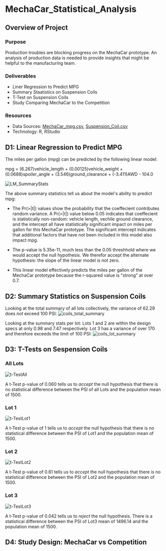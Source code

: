 # MechaCar_Statistical_Analysis

## Overview of Project

### Purpose
Production troubles are blocking progress on the MechaCar prototype. An analysis of  production data is needed to provide insights that might be helpful to the manufacturing team. 

### Deliverables
 - Liner Regression to Predict MPG
 - Summary Staatistics on Suspension Coils
 - T-Test on Suspension Coils
 - Study Comparing MechaCar to the Competition
 
### Resources
 - Data Sources: [MechaCar_mpg.csv](https://github.com/aberloro/MechaCar_Statistical_Analysis/blob/main/MechaCar_mpg.csv), [Suspension_Coil.csv](https://github.com/aberloro/MechaCar_Statistical_Analysis/blob/main/Suspension_Coil.csv)
 - Technology: R, RStudio

## D1: Linear Regression to Predict MPG
 The miles per gallon (mpg) can be predicted by the following linear model:

 mpg =  (6.267)vehicle_length + (0.00125)vehicle_weight + (0.0688)spoiler_angle + (3.546)ground_clearance + (-3.411)AWD - 104.0

![LM_SummaryStats](https://user-images.githubusercontent.com/93740725/162118389-17e9f4bf-b6d1-4fe3-87f1-c6b9e1ba8c68.png)

The above summary statistics tell us about the model's ability to predict mpg:
 - The Pr(>|t|) values show the probability that the coeffecient contributes random variance.  A Pr(>|t|) value below 0.05 indicates that coeffecient is statistically non-random: vehicle length, vechile ground clearance, and the intercept all have statistically significant impact on miles per gallon for this MechaCar prototype.  The significant intercept indicates that additional factors that have not been included in this model also impact mpg. 

 - The p-value is 5.35e-11, much less than the 0.05 threshhold where we would accept the null hypothesis. We therefor accept the alternate hypothesis: the slope of the linear model is not zero. 

 - This linear model effectively predicts the miles per gallon of the MechaCar prototype because the r-squared value is "strong" at over 0.7.  

## D2: Summary Statistics on Suspension Coils

Looking at the total summary of all lots collectively, the variance of 62.29 does *not* exceed 100 PSI:
![coils_total_summary](https://user-images.githubusercontent.com/93740725/162118430-7ae3defa-a472-4175-8535-048c589fe6b5.png)


Looking at the summary stats per lot: Lots 1 and 2 are within the design specs at only 0.98 and 7.47 respectively.  Lot 3 has a variance of over 170 and therefore exceeds the limit of 100 PSI:
![coils_lot_summary](https://user-images.githubusercontent.com/93740725/162118456-edf28509-ba26-4be0-9eda-7b11f5b46f8a.png)


## D3: T-Tests on Sespension Coils

### All Lots
![t-TestAll](https://user-images.githubusercontent.com/93740725/162118472-43fc3a7d-a730-4430-98e7-8d8db69c38cc.png)

A t-Test p-value of 0.060 tells us to *accept* the null hypothesis that there is no statistical difference between the PSI of all Lots and the population mean of 1500.  

### Lot 1
![t-TestLot1](https://user-images.githubusercontent.com/93740725/162118495-79de9fc3-fad7-43f6-8fe2-49cc5372eafa.png)

A t-Test p-value of 1 tells us to *accept* the null hypothesis that there is no statistical difference between the PSI of Lot1 and the population mean of 1500. 

### Lot 2
![t-TestLot2](https://user-images.githubusercontent.com/93740725/162118530-a39ecc0c-e6d9-48c0-b757-2c8c392e2603.png)

A t-Test p-value of 0.61 tells us to *accept* the null hypothesis that there is no statistical difference between the PSI of Lot2 and the population mean of 1500. 

### Lot 3
![t-TestLot3](https://user-images.githubusercontent.com/93740725/162118558-7a3c6986-e343-4ab9-9d51-3bfb6961f462.png)

A t-Test p-value of 0.042 tells us to *reject* the null hypothesis.  There is a statistical difference between the PSI of Lot3 mean of 1496.14 and the population mean of 1500. 


## D4: Study Design: MechaCar vs Competition

